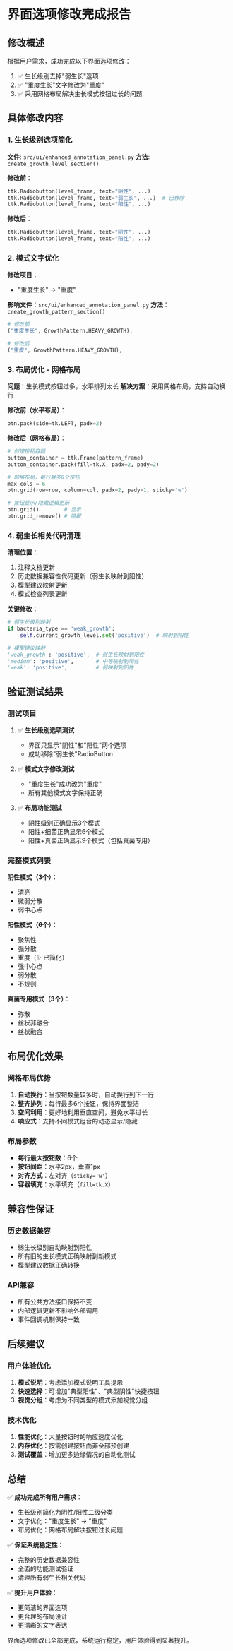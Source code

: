# 界面选项修改完成报告

## 修改概述
根据用户需求，成功完成以下界面选项修改：
1. ✅ 生长级别去掉"弱生长"选项
2. ✅ "重度生长"文字修改为"重度" 
3. ✅ 采用网格布局解决生长模式按钮过长的问题

## 具体修改内容

### 1. 生长级别选项简化
**文件**: `src/ui/enhanced_annotation_panel.py`
**方法**: `create_growth_level_section()`

**修改前**：
```python
ttk.Radiobutton(level_frame, text="阴性", ...)
ttk.Radiobutton(level_frame, text="弱生长", ...)  # 已移除
ttk.Radiobutton(level_frame, text="阳性", ...)
```

**修改后**：
```python
ttk.Radiobutton(level_frame, text="阴性", ...)
ttk.Radiobutton(level_frame, text="阳性", ...)
```

### 2. 模式文字优化
**修改项目**：
- "重度生长" → "重度"

**影响文件**：`src/ui/enhanced_annotation_panel.py`
**方法**：`create_growth_pattern_section()`

```python
# 修改前
("重度生长", GrowthPattern.HEAVY_GROWTH),

# 修改后  
("重度", GrowthPattern.HEAVY_GROWTH),
```

### 3. 布局优化 - 网格布局
**问题**：生长模式按钮过多，水平排列太长
**解决方案**：采用网格布局，支持自动换行

**修改前（水平布局）**：
```python
btn.pack(side=tk.LEFT, padx=2)
```

**修改后（网格布局）**：
```python
# 创建按钮容器
button_container = ttk.Frame(pattern_frame)
button_container.pack(fill=tk.X, padx=2, pady=2)

# 网格布局，每行最多6个按钮
max_cols = 6
btn.grid(row=row, column=col, padx=2, pady=1, sticky='w')

# 按钮显示/隐藏逻辑更新
btn.grid()        # 显示
btn.grid_remove() # 隐藏
```

### 4. 弱生长相关代码清理
**清理位置**：
1. 注释文档更新
2. 历史数据兼容性代码更新（弱生长映射到阳性）
3. 模型建议映射更新
4. 模式检查列表更新

**关键修改**：
```python
# 弱生长级别映射
if bacteria_type == 'weak_growth':
    self.current_growth_level.set('positive')  # 映射到阳性

# 模型建议映射
'weak_growth': 'positive',  # 弱生长映射到阳性
'medium': 'positive',       # 中等映射到阳性
'weak': 'positive',         # 弱映射到阳性
```

## 验证测试结果

### 测试项目
1. ✅ **生长级别选项测试**
   - 界面只显示"阴性"和"阳性"两个选项
   - 成功移除"弱生长"RadioButton

2. ✅ **模式文字修改测试**
   - "重度生长"成功改为"重度"
   - 所有其他模式文字保持正确

3. ✅ **布局功能测试**
   - 阴性级别正确显示3个模式
   - 阳性+细菌正确显示6个模式
   - 阳性+真菌正确显示9个模式（包括真菌专用）

### 完整模式列表
**阴性模式（3个）**：
- 清亮
- 微弱分散  
- 弱中心点

**阳性模式（6个）**：
- 聚焦性
- 强分散
- 重度（✨ 已简化）
- 强中心点
- 弱分散
- 不规则

**真菌专用模式（3个）**：
- 弥散
- 丝状非融合
- 丝状融合

## 布局优化效果

### 网格布局优势
1. **自动换行**：当按钮数量较多时，自动换行到下一行
2. **整齐排列**：每行最多6个按钮，保持界面整洁
3. **空间利用**：更好地利用垂直空间，避免水平过长
4. **响应式**：支持不同模式组合的动态显示/隐藏

### 布局参数
- **每行最大按钮数**：6个
- **按钮间距**：水平2px，垂直1px
- **对齐方式**：左对齐（`sticky='w'`）
- **容器填充**：水平填充（`fill=tk.X`）

## 兼容性保证

### 历史数据兼容
- 弱生长级别自动映射到阳性
- 所有旧的生长模式正确映射到新模式
- 模型建议数据正确转换

### API兼容
- 所有公共方法接口保持不变
- 内部逻辑更新不影响外部调用
- 事件回调机制保持一致

## 后续建议

### 用户体验优化
1. **模式说明**：考虑添加模式说明工具提示
2. **快速选择**：可增加"典型阳性"、"典型阴性"快捷按钮
3. **视觉分组**：考虑为不同类型的模式添加视觉分组

### 技术优化
1. **性能优化**：大量按钮时的响应速度优化
2. **内存优化**：按需创建按钮而非全部预创建
3. **测试覆盖**：增加更多边缘情况的自动化测试

## 总结

✅ **成功完成所有用户需求**：
- 生长级别简化为阴性/阳性二级分类
- 文字优化："重度生长" → "重度"
- 布局优化：网格布局解决按钮过长问题

✅ **保证系统稳定性**：
- 完整的历史数据兼容性
- 全面的功能测试验证
- 清理所有弱生长相关代码

✅ **提升用户体验**：
- 更简洁的界面选项
- 更合理的布局设计
- 更清晰的文字表达

界面选项修改已全部完成，系统运行稳定，用户体验得到显著提升。
